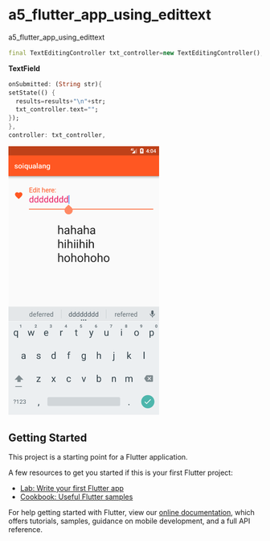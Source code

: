 # a5_flutter_app_using_edittext

a5_flutter_app_using_edittext

```dart
final TextEditingController txt_controller=new TextEditingController();
```

**TextField**
```dart
onSubmitted: (String str){
setState(() {
  results=results+"\n"+str;
  txt_controller.text="";
});
},
controller: txt_controller,
```

<img src="./img/Screenshot_1558083845.png" width="300px">

## Getting Started

This project is a starting point for a Flutter application.

A few resources to get you started if this is your first Flutter project:

- [Lab: Write your first Flutter app](https://flutter.io/docs/get-started/codelab)
- [Cookbook: Useful Flutter samples](https://flutter.io/docs/cookbook)

For help getting started with Flutter, view our 
[online documentation](https://flutter.io/docs), which offers tutorials, 
samples, guidance on mobile development, and a full API reference.
